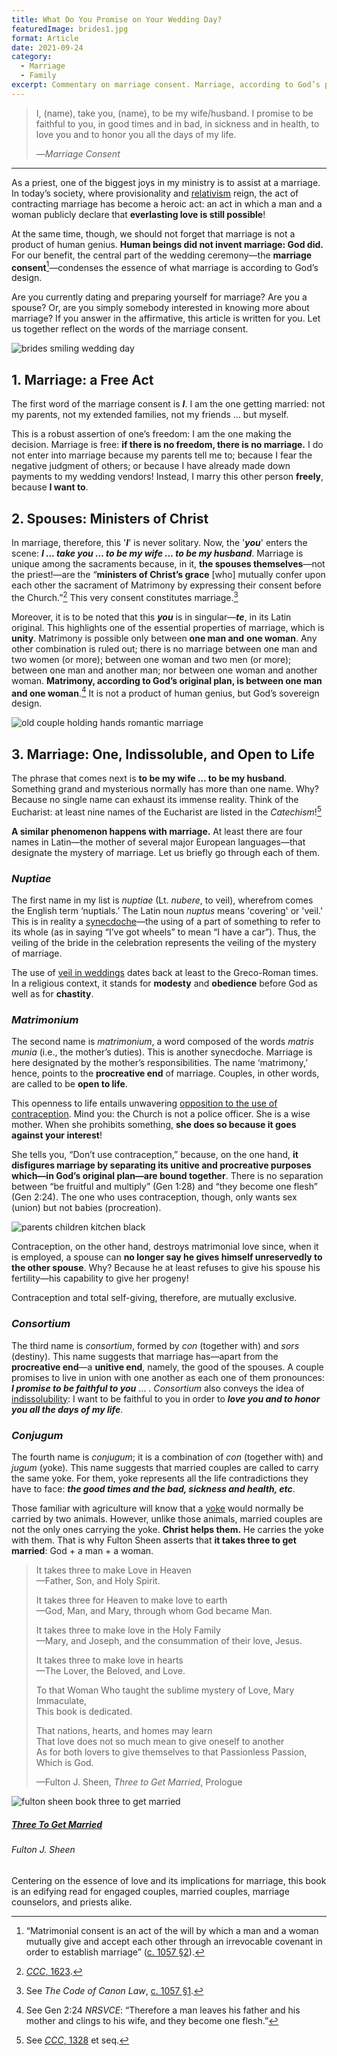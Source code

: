 ```yaml
---
title: What Do You Promise on Your Wedding Day?
featuredImage: brides1.jpg
format: Article
date: 2021-09-24
category:
  - Marriage
  - Family
excerpt: Commentary on marriage consent. Marriage, according to God’s plan, is one (between one man and one woman), indissoluble, and open to life. If there is no freedom, there is no marriage. In a wedding, spouses are ministers of Christ’s grace.
---
```


> I, (name), take you, (name), to be my wife/husband. I promise to be faithful to you, in good times and in bad, in sickness and in health, to love you and to honor you all the days of my life.
>
> —_Marriage Consent_

---

As a priest, one of the biggest joys in my ministry is to assist at a marriage. In today’s society, where provisionality and [relativism](https://www.catholic.com/magazine/online-edition/how-to-refute-moral-relativism) reign, the act of contracting marriage has become a heroic act: an act in which a man and a woman publicly declare that **everlasting love is still possible**!

At the same time, though, we should not forget that marriage is not a product of human genius. **Human beings did not invent marriage: God did.** For our benefit, the central part of the wedding ceremony—the **marriage consent**[^1]—condenses the essence of what marriage is according to God’s design.

Are you currently dating and preparing yourself for marriage? Are you a spouse? Or, are you simply somebody interested in knowing more about marriage? If you answer in the affirmative, this article is written for you. Let us together reflect on the words of the marriage consent.

![brides smiling wedding day](brides2.jpg)

## 1. Marriage: a Free Act

The first word of the marriage consent is **_I_**. I am the one getting married: not my parents, not my extended families, not my friends … but myself.

This is a robust assertion of one’s freedom: I am the one making the decision. Marriage is free: **if there is no freedom, there is no marriage.** I do not enter into marriage because my parents tell me to; because I fear the negative judgment of others; or because I have already made down payments to my wedding vendors! Instead, I marry this other person **freely**, because **I want to**.

## 2. Spouses: Ministers of Christ

In marriage, therefore, this '**_I_**' is never solitary. Now, the '**_you_**' enters the scene: **_I … take you … to be my wife … to be my husband_**. Marriage is unique among the sacraments because, in it, **the spouses themselves**—not the priest!—are the “**ministers of Christ’s grace** [who] mutually confer upon each other the sacrament of Matrimony by expressing their consent before the Church.”[^2] This very consent constitutes marriage.[^3]

Moreover, it is to be noted that this **_you_** is in singular—**_te_**, in its Latin original. This highlights one of the essential properties of marriage, which is **unity**. Matrimony is possible only between **one man and** **one woman**. Any other combination is ruled out; there is no marriage between one man and two women (or more); between one woman and two men (or more); between one man and another man; nor between one woman and another woman. **Matrimony, according to God’s original plan, is between one man and one woman**.[^4] It is not a product of human genius, but God’s sovereign design.

![old couple holding hands romantic marriage](old_married_couple2.jpg)

## 3. Marriage: One, Indissoluble, and Open to Life

The phrase that comes next is **to be my wife … to be my husband**. Something grand and mysterious normally has more than one name. Why? Because no single name can exhaust its immense reality. Think of the Eucharist: at least nine names of the Eucharist are listed in the _Catechism_![^5]

**A similar phenomenon happens with marriage.** At least there are four names in Latin—the mother of several major European languages—that designate the mystery of marriage. Let us briefly go through each of them.

### _Nuptiae_

The first name in my list is _nuptiae_ (Lt. _nubere_, to veil), wherefrom comes the English term ‘nuptials.’ The Latin noun _nuptus_ means 'covering' or 'veil.' This is in reality a [synecdoche](https://literarydevices.net/synecdoche/)—the using of a part of something to refer to its whole (as in saying “I’ve got wheels” to mean “I have a car”). Thus, the veiling of the bride in the celebration represents the veiling of the mystery of marriage.

The use of [veil in weddings](https://www.catholicculture.org/culture/library/dictionary/index.cfm?id=37052) dates back at least to the Greco-Roman times. In a religious context, it stands for **modesty** and **obedience** before God as well as for **chastity**.

### _Matrimonium_

The second name is _matrimonium_, a word composed of the words _matris munia_ (i.e., the mother’s duties). This is another synecdoche. Marriage is here designated by the mother’s responsibilities. The name ‘matrimony,’ hence, points to the **procreative end** of marriage. Couples, in other words, are called to be **open to life**.

This openness to life entails unwavering [opposition to the use of contraception](https://www.catholic.com/tract/birth-control). Mind you: the Church is not a police officer. She is a wise mother. When she prohibits something, **she does so because it goes against your interest**!

She tells you, “Don’t use contraception,” because, on the one hand, **it disfigures marriage by separating its unitive and procreative purposes which—in God’s original plan—are bound together**. There is no separation between “be fruitful and multiply” (Gen 1:28) and “they become one flesh” (Gen 2:24). The one who uses contraception, though, only wants sex (union) but not babies (procreation).

![parents children kitchen black](family_children.jpg '#float=right')

Contraception, on the other hand, destroys matrimonial love since, when it is employed, a spouse can **no longer say he gives himself unreservedly to the other spouse**. Why? Because he at least refuses to give his spouse his fertility—his capability to give her progeny!

Contraception and total self-giving, therefore, are mutually exclusive.

### _Consortium_

The third name is _consortium_, formed by _con_ (together with) and _sors_ (destiny). This name suggests that marriage has—apart from the **procreative end**—a **unitive end**, namely, the good of the spouses. A couple promises to live in union with one another as each one of them pronounces: **_I promise to be faithful to you_** … . _Consortium_ also conveys the idea of [indissolubility](https://media.ascensionpress.com/2018/08/06/the-sacramentality-and-indissolubility-of-marriage/): I want to be faithful to you in order to **_love you and to honor you all the days of my life_**.

### _Conjugum_

The fourth name is _conjugum_; it is a combination of _con_ (together with) and _jugum_ (yoke). This name suggests that married couples are called to carry the same yoke. For them, yoke represents all the life contradictions they have to face: **_the good times and the bad, sickness and health, etc_**.

Those familiar with agriculture will know that a [yoke](https://www.britannica.com/technology/yoke) would normally be carried by two animals. However, unlike those animals, married couples are not the only ones carrying the yoke. **Christ helps them.** He carries the yoke with them. That is why Fulton Sheen asserts that **it takes three to get married**: God + a man + a woman.

> It takes three to make Love in Heaven\
> —Father, Son, and Holy Spirit.
>
> It takes three for Heaven to make love to earth\
> —God, Man, and Mary, through whom God became Man.
>
> It takes three to make love in the Holy Family\
> —Mary, and Joseph, and the consummation of their love, Jesus.
>
> It takes three to make love in hearts\
> —The Lover, the Beloved, and Love.
>
> To that Woman Who taught the sublime mystery of Love, Mary Immaculate,\
> This book is dedicated.
>
> That nations, hearts, and homes may learn\
> That love does not so much mean to give oneself to another\
> As for both lovers to give themselves to that Passionless Passion,\
> Which is God.
>
> —Fulton J. Sheen, _Three to Get Married_, Prologue

<div class="book">
  <div class="book__img">
    <div class="book__img__inner">
      <img src="sheen_three_married.jpg" alt="fulton sheen book three to get married" />
    </div>
  </div>
  <div class="book__text">
    <h5>
      <a href="https://amzn.to/3ECnnZ1">Three To Get Married</a>
    </h5>
    <h6>Fulton J. Sheen</h6>
    <p>Centering on the essence of love and its implications for marriage, this book is an edifying read for engaged couples, married couples, marriage counselors, and priests alike.</p>
  </div>
</div>

[^1]: “Matrimonial consent is an act of the will by which a man and a woman mutually give and accept each other through an irrevocable covenant in order to establish marriage” ([c. 1057 §2](https://www.vatican.va/archive/cod-iuris-canonici/eng/documents/cic_lib4-cann998-1165_en.html#CHAPTER_IV.)).
[^2]: [_CCC_, 1623](https://www.vatican.va/archive/ENG0015/__P52.HTM).
[^3]: See _The Code of Canon Law_, [c. 1057 §1](https://www.vatican.va/archive/cod-iuris-canonici/eng/documents/cic_lib4-cann998-1165_en.html#CHAPTER_IV.).
[^4]: See Gen 2:24 _NRSVCE_: “Therefore a man leaves his father and his mother and clings to his wife, and they become one flesh.”
[^5]: See [_CCC_, 1328](https://www.vatican.va/archive/ENG0015/__P3Y.HTM) et seq.
